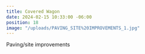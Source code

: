 ```yaml
---
title: Covered Wagon
date: 2024-02-15 10:33:00 -06:00
position: 18
image: "/uploads/PAVING_SITE%20IMPROVEMENTS_1.jpg"
---
```


Paving/site improvements
